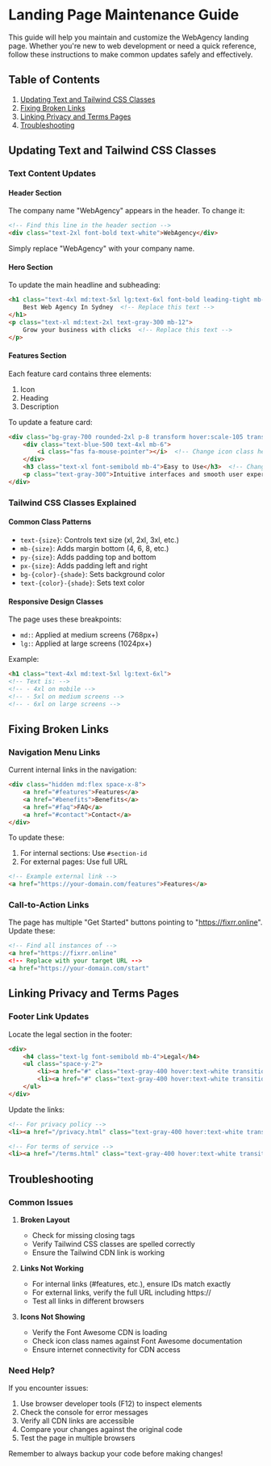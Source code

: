 # Landing Page Maintenance Guide

This guide will help you maintain and customize the WebAgency landing page. Whether you're new to web development or need a quick reference, follow these instructions to make common updates safely and effectively.

## Table of Contents
1. [Updating Text and Tailwind CSS Classes](#updating-text-and-tailwind-css-classes)
2. [Fixing Broken Links](#fixing-broken-links)
3. [Linking Privacy and Terms Pages](#linking-privacy-and-terms-pages)
4. [Troubleshooting](#troubleshooting)

## Updating Text and Tailwind CSS Classes

### Text Content Updates

#### Header Section
The company name "WebAgency" appears in the header. To change it:
```html
<!-- Find this line in the header section -->
<div class="text-2xl font-bold text-white">WebAgency</div>
```
Simply replace "WebAgency" with your company name.

#### Hero Section
To update the main headline and subheading:
```html
<h1 class="text-4xl md:text-5xl lg:text-6xl font-bold leading-tight mb-8">
    Best Web Agency In Sydney  <!-- Replace this text -->
</h1>
<p class="text-xl md:text-2xl text-gray-300 mb-12">
    Grow your business with clicks  <!-- Replace this text -->
</p>
```

#### Features Section
Each feature card contains three elements:
1. Icon
2. Heading
3. Description

To update a feature card:
```html
<div class="bg-gray-700 rounded-2xl p-8 transform hover:scale-105 transition-all duration-300">
    <div class="text-blue-500 text-4xl mb-6">
        <i class="fas fa-mouse-pointer"></i>  <!-- Change icon class here -->
    </div>
    <h3 class="text-xl font-semibold mb-4">Easy to Use</h3>  <!-- Change heading -->
    <p class="text-gray-300">Intuitive interfaces and smooth user experience...</p>  <!-- Change description -->
</div>
```

### Tailwind CSS Classes Explained

#### Common Class Patterns
- `text-{size}`: Controls text size (xl, 2xl, 3xl, etc.)
- `mb-{size}`: Adds margin bottom (4, 6, 8, etc.)
- `py-{size}`: Adds padding top and bottom
- `px-{size}`: Adds padding left and right
- `bg-{color}-{shade}`: Sets background color
- `text-{color}-{shade}`: Sets text color

#### Responsive Design Classes
The page uses these breakpoints:
- `md:`: Applied at medium screens (768px+)
- `lg:`: Applied at large screens (1024px+)

Example:
```html
<h1 class="text-4xl md:text-5xl lg:text-6xl">
<!-- Text is: -->
<!-- - 4xl on mobile -->
<!-- - 5xl on medium screens -->
<!-- - 6xl on large screens -->
```

## Fixing Broken Links

### Navigation Menu Links
Current internal links in the navigation:
```html
<div class="hidden md:flex space-x-8">
    <a href="#features">Features</a>
    <a href="#benefits">Benefits</a>
    <a href="#faq">FAQ</a>
    <a href="#contact">Contact</a>
</div>
```

To update these:
1. For internal sections: Use `#section-id`
2. For external pages: Use full URL
```html
<!-- Example external link -->
<a href="https://your-domain.com/features">Features</a>
```

### Call-to-Action Links
The page has multiple "Get Started" buttons pointing to "https://fixrr.online". Update these:
```html
<!-- Find all instances of -->
<a href="https://fixrr.online"
<!-- Replace with your target URL -->
<a href="https://your-domain.com/start"
```

## Linking Privacy and Terms Pages

### Footer Link Updates
Locate the legal section in the footer:
```html
<div>
    <h4 class="text-lg font-semibold mb-4">Legal</h4>
    <ul class="space-y-2">
        <li><a href="#" class="text-gray-400 hover:text-white transition-colors duration-300">Privacy Policy</a></li>
        <li><a href="#" class="text-gray-400 hover:text-white transition-colors duration-300">Terms of Service</a></li>
    </ul>
</div>
```

Update the links:
```html
<!-- For privacy policy -->
<li><a href="/privacy.html" class="text-gray-400 hover:text-white transition-colors duration-300">Privacy Policy</a></li>

<!-- For terms of service -->
<li><a href="/terms.html" class="text-gray-400 hover:text-white transition-colors duration-300">Terms of Service</a></li>
```

## Troubleshooting

### Common Issues

1. **Broken Layout**
   - Check for missing closing tags
   - Verify Tailwind CSS classes are spelled correctly
   - Ensure the Tailwind CDN link is working

2. **Links Not Working**
   - For internal links (#features, etc.), ensure IDs match exactly
   - For external links, verify the full URL including https://
   - Test all links in different browsers

3. **Icons Not Showing**
   - Verify the Font Awesome CDN is loading
   - Check icon class names against Font Awesome documentation
   - Ensure internet connectivity for CDN access

### Need Help?
If you encounter issues:
1. Use browser developer tools (F12) to inspect elements
2. Check the console for error messages
3. Verify all CDN links are accessible
4. Compare your changes against the original code
5. Test the page in multiple browsers

Remember to always backup your code before making changes!